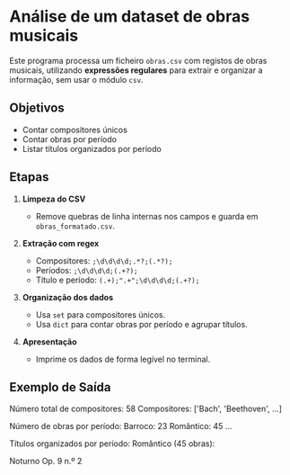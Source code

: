 # Análise de um dataset de obras musicais

Este programa processa um ficheiro `obras.csv` com registos de obras musicais, utilizando **expressões regulares** para extrair e organizar a informação, sem usar o módulo `csv`.

## Objetivos

- Contar compositores únicos
- Contar obras por período
- Listar títulos organizados por período

## Etapas

1. **Limpeza do CSV**
   - Remove quebras de linha internas nos campos e guarda em `obras_formatado.csv`.

2. **Extração com regex**
   - Compositores: `;\d\d\d\d;.*?;(.*?);`
   - Períodos: `;\d\d\d\d;(.+?);`
   - Título e período: `(.+);".+";\d\d\d\d;(.+?);`

3. **Organização dos dados**
   - Usa `set` para compositores únicos.
   - Usa `dict` para contar obras por período e agrupar títulos.

4. **Apresentação**
   - Imprime os dados de forma legível no terminal.

## Exemplo de Saída

Número total de compositores: 58 Compositores: ['Bach', 'Beethoven', ...]

Número de obras por período: Barroco: 23 Romântico: 45 ...

Títulos organizados por período: Romântico (45 obras):

Noturno Op. 9 n.º 2